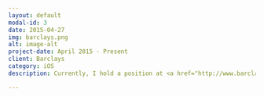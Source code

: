 ```yaml
---
layout: default
modal-id: 3
date: 2015-04-27
img: barclays.png
alt: image-alt
project-date: April 2015 - Present
client: Barclays
category: iOS
description: Currently, I hold a position at <a href="http://www.barclays.com/" target="_blank" rel="nofollow">Barclays</a> as an iOS Developer in Dallas, TX. <br> <p> iOS Projects: </p> <br> <p> <a href="https://www.flickr.com/gp/136463048@N06/7fKax6" target="_blank" rel="nofollow">ABSA Payments</a> </p>

---
```

